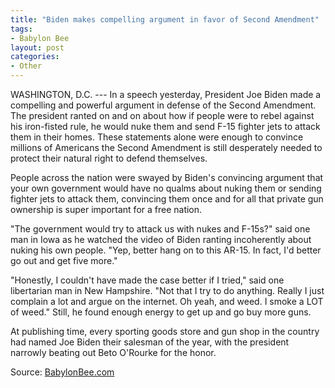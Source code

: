 ```yaml
---
title: "Biden makes compelling argument in favor of Second Amendment"
tags:
- Babylon Bee
layout: post
categories:
- Other
---
```


WASHINGTON, D.C. --- In a speech yesterday, President Joe Biden made a compelling and powerful argument in defense of the Second Amendment. The president ranted on and on about how if people were to rebel against his iron-fisted rule, he would nuke them and send F-15 fighter jets to attack them in their homes. These statements alone were enough to convince millions of Americans the Second Amendment is still desperately needed to protect their natural right to defend themselves.

People across the nation were swayed by Biden's convincing argument that your own government would have no qualms about nuking them or sending fighter jets to attack them, convincing them once and for all that private gun ownership is super important for a free nation.

"The government would try to attack us with nukes and F-15s?" said one man in Iowa as he watched the video of Biden ranting incoherently about nuking his own people. "Yep, better hang on to this AR-15. In fact, I'd better go out and get five more."

"Honestly, I couldn't have made the case better if I tried," said one libertarian man in New Hampshire. "Not that I try to do anything. Really I just complain a lot and argue on the internet. Oh yeah, and weed. I smoke a LOT of weed." Still, he found enough energy to get up and go buy more guns.

At publishing time, every sporting goods store and gun shop in the country had named Joe Biden their salesman of the year, with the president narrowly beating out Beto O'Rourke for the honor.

Source: [BabylonBee.com](https://babylonbee.com/news/biden-makes-compelling-argument-in-favor-of-second-amendment)
